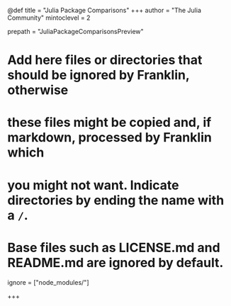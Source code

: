<!--
Add here global page variables to use throughout your website.
-->
@def title = "Julia Package Comparisons"
+++
author = "The Julia Community"
mintoclevel = 2

prepath = "JuliaPackageComparisonsPreview"

# Add here files or directories that should be ignored by Franklin, otherwise
# these files might be copied and, if markdown, processed by Franklin which
# you might not want. Indicate directories by ending the name with a `/`.
# Base files such as LICENSE.md and README.md are ignored by default.
ignore = ["node_modules/"]

+++

<!--
Add here global latex commands to use throughout your pages.
\newcommand{\R}{\mathbb R}
\newcommand{\scal}[1]{\langle #1 \rangle}
-->
